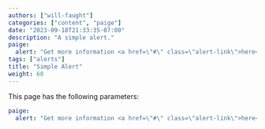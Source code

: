 ```yaml
---
authors: ["will-faught"]
categories: ["content", "paige"]
date: "2023-09-18T21:33:35-07:00"
description: "A simple alert."
paige:
  alert: "Get more information <a href=\"#\" class=\"alert-link\">here</a>."
tags: ["alerts"]
title: "Simple Alert"
weight: 60
---
```


This page has the following parameters:

```yaml
paige:
  alert: "Get more information <a href=\"#\" class=\"alert-link\">here</a>."
```

